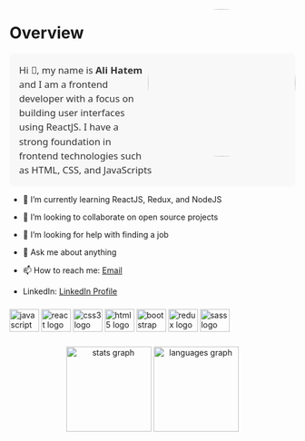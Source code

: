 <!-- 
add animation for all body elements

 -->
<img align="right" height="260" src="https://media.tenor.com/y2JXkY1pXkwAAAAM/cat-computer.gif" 
  style="border-radius: 50%; margin: 0 0 0 0; padding: 0 0 0 0; border: 0 0 0 0; box-shadow: 0 0 0 0; background: 0 0 0 0;
  text-align: center; vertical-align: middle; line-height: 1; font-size: 1.5em; font-weight: 500; font-family: 'Segoe UI', Tahoma, Geneva, Verdana, sans-serif; color: #333; font-transform: uppercase; letter-spacing: 0.1em; text-shadow: 0 0 0.5em #333;" />

###

# Overview

<div>


<p style="font-size: 1.2em; font-weight: 500; line-height: 1.5; margin: 0 0 0 0; padding: 0 0 0 0; border: 0 0 0 0; box-shadow: 0 0 0 0; background-color: #f8f8f8; border-radius: 0.5em; padding: 1em; font-family: 'Segoe UI', Tahoma, Geneva, Verdana, sans-serif; color: #333;"
>
Hi 🙌, my name is <strong>Ali Hatem</strong> and I am a frontend developer with a focus on building user interfaces using ReactJS. I have a strong foundation in frontend technologies such as HTML, CSS, and JavaScripts
</p>
<!-- 
add animation for all body elements
 -->
 
 
- 🌱 I’m currently learning ReactJS, Redux, and NodeJS

- 👯 I’m looking to collaborate on open source projects
- 🤔 I’m looking for help with finding a job
- 💬 Ask me about anything

- 📫 How to reach me: [Email](mailto:alihatemramadan5@gmail.com)
- LinkedIn: [LinkedIn Profile](https://www.linkedin.com/in/aliihatem-753025203/) 



###


<div align="left">
  <img src="https://cdn.jsdelivr.net/gh/devicons/devicon/icons/javascript/javascript-original.svg" height="40" width="52" alt="javascript logo"  />
  <img src="https://cdn.jsdelivr.net/gh/devicons/devicon/icons/react/react-original.svg" height="40" width="52" alt="react logo"  />
  <img src="https://cdn.jsdelivr.net/gh/devicons/devicon/icons/css3/css3-original.svg" height="40" width="52" alt="css3 logo"  />
  <img src="https://cdn.jsdelivr.net/gh/devicons/devicon/icons/html5/html5-original.svg" height="40" width="52" alt="html5 logo"  />
  <img src="https://cdn.jsdelivr.net/gh/devicons/devicon/icons/bootstrap/bootstrap-original.svg" height="40" width="52" alt="bootstrap logo"  />
  <img src="https://cdn.jsdelivr.net/gh/devicons/devicon/icons/redux/redux-original.svg" height="40" width="52" alt="redux logo"  />
  <img src="https://cdn.jsdelivr.net/gh/devicons/devicon/icons/sass/sass-original.svg" height="40" width="52" alt="sass logo"  />
</div>

###

<div align="center">
  <img src="https://github-readme-stats.vercel.app/api?hide_title=false&hide_rank=false&show_icons=true&include_all_commits=true&count_private=true&disable_animations=false&theme=dracula&locale=en&hide_border=false&username=alihatem360" height="150" alt="stats graph"  />
  <img src="https://github-readme-stats.vercel.app/api/top-langs?locale=en&hide_title=false&layout=compact&card_width=320&langs_count=5&theme=dracula&hide_border=false&username=alihatem360" height="150" alt="languages graph"  />

</div>

</div>